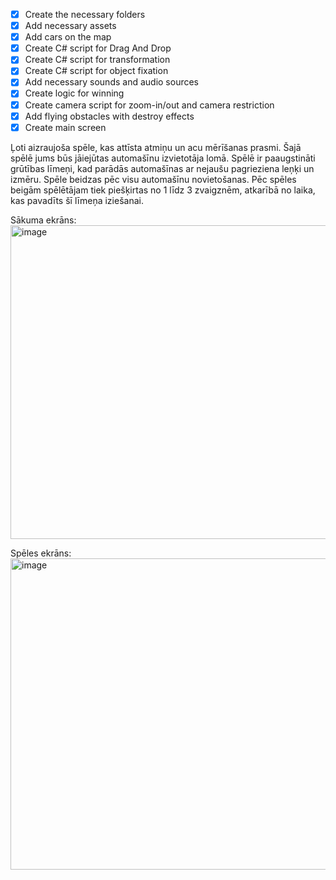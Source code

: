 - [x] Create the necessary folders
- [x] Add necessary assets
- [x] Add cars on the map
- [x] Create C# script for Drag And Drop
- [x] Create C# script for transformation
- [x] Create C# script for object fixation
- [x] Add necessary sounds and audio sources
- [x] Create logic for winning
- [x] Create camera script for zoom-in/out and camera restriction
- [x] Add flying obstacles with destroy effects
- [x] Create main screen

Ļoti aizraujoša spēle, kas attīsta atmiņu un acu mērīšanas prasmi.
Šajā spēlē jums būs jāiejūtas automašīnu izvietotāja lomā. Spēlē ir paaugstināti grūtības līmeņi, kad parādās automašīnas ar nejaušu pagrieziena leņķi un izmēru.
Spēle beidzas pēc visu automašīnu novietošanas. Pēc spēles beigām spēlētājam tiek piešķirtas no 1 līdz 3 zvaigznēm,  atkarībā no laika, kas pavadīts šī līmeņa iziešanai.

Sākuma ekrāns:
<img width="1113" height="502" alt="image" src="https://github.com/user-attachments/assets/03d54fd5-8424-4ca6-8be7-d633354966f7" />

Spēles ekrāns:
<img width="1111" height="498" alt="image" src="https://github.com/user-attachments/assets/df688125-da13-4a69-9cc9-3d62af75ed5d" />


